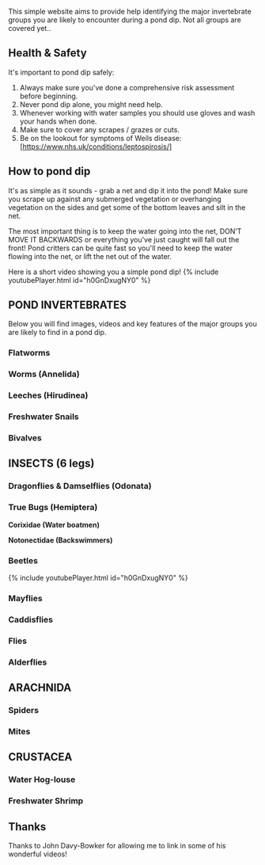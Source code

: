 This simple website aims to provide help identifying the major invertebrate groups you are likely to encounter during a pond dip. Not all groups are covered yet..


## Health & Safety
It's important to pond dip safely:
1. Always make sure you've done a comprehensive risk assessment before beginning.
2. Never pond dip alone, you might need help. 
3. Whenever working with water samples you should use gloves and wash your hands when done.
4. Make sure to cover any scrapes / grazes or cuts.
5. Be on the lookout for symptoms of Weils disease: [https://www.nhs.uk/conditions/leptospirosis/]


## How to pond dip
It's as simple as it sounds - grab a net and dip it into the pond! Make sure you scrape up against any submerged vegetation or overhanging vegetation on the sides and get some of the bottom leaves and silt in the net.

The most important thing is to keep the water going into the net, DON’T MOVE IT BACKWARDS or everything you've just caught will fall out the front! Pond critters can be quite fast so you'll need to keep the water flowing into the net, or lift the net out of the water.

Here is a short video showing you a simple pond dip!
{% include youtubePlayer.html id="h0GnDxugNY0" %}

<style type="text/css"> 
  .embed-youtube {
    position: relative;
    padding-bottom: 56.25%;
    padding-top: 25px;
    height: 0;
  }

.embed-youtube iframe {
    position: absolute;
    top: 0;
    left: 0;
    width: 100%;
    height: 100%;
  }
</style>

## **POND INVERTEBRATES**
Below you will find images, videos and key features of the major groups you are likely to find in a pond dip.


### Flatworms 

### Worms (Annelida)

### Leeches (Hirudinea)



### Freshwater Snails 
### Bivalves 


## **INSECTS (6 legs)**

### Dragonflies & Damselflies (Odonata)

### True Bugs (Hemiptera)

**Corixidae (Water boatmen)**

**Notonectidae (Backswimmers)**

### Beetles

{% include youtubePlayer.html id="h0GnDxugNY0" %}

### Mayflies

### Caddisflies

### Flies

### Alderflies 

## **ARACHNIDA**

### Spiders
### Mites

## **CRUSTACEA**

### Water Hog-louse 

### Freshwater Shrimp 


## Thanks
Thanks to John Davy-Bowker for allowing me to link in some of his wonderful videos!
